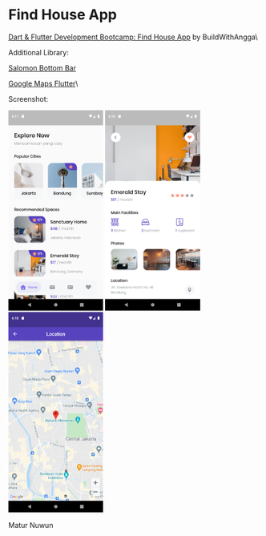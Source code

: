 # Find House App

[Dart & Flutter Development Bootcamp: Find House App](https://buildwithangga.com/kelas/dart-flutter-development-bootcamp-find-house-app) by BuildWithAngga\


Additional Library:

[Salomon Bottom Bar](https://pub.dev/packages/salomon_bottom_bar)

[Google Maps Flutter](https://pub.dev/packages/google_maps_flutter)\



Screenshot:
<div>
  <img src="https://github.com/rtnoge/find_house_app/blob/main/screenshots/home_screen.png" height="400px"</img>
  <img src="https://github.com/rtnoge/find_house_app/blob/main/screenshots/detail_screen.png" height="400px"</img> 
  <img src="https://github.com/rtnoge/find_house_app/blob/main/screenshots/location_screen.png" height="400px"</img> 
</div>
    


Matur Nuwun
